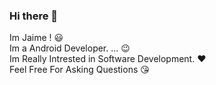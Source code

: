 ### Hi there 👋

Im Jaime ! 😃 <br>
Im a Android Developer. ... 😉 <br>
Im Really Intrested in Software Development. ❤️ <br>
Feel Free For Asking Questions 😘 <br>

<br>
